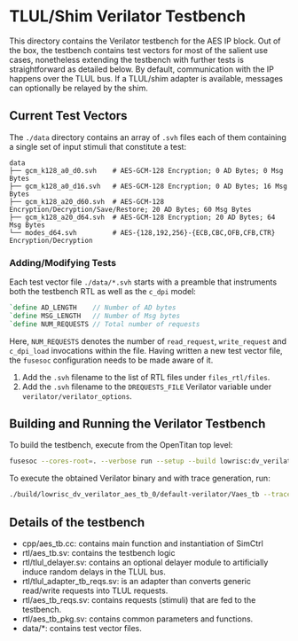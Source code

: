 # TLUL/Shim Verilator Testbench

This directory contains the Verilator testbench for the AES IP block.
Out of the box, the testbench contains test vectors for most of the salient use cases, nonetheless extending the testbench with further tests is straightforward as detailed below.
By default, communication with the IP happens over the TLUL bus.
If a TLUL/shim adapter is available, messages can optionally be relayed by the shim.

## Current Test Vectors

The `./data` directory contains an array of `.svh` files each of them containing a single set of input stimuli that constitute a test:

```
data
├── gcm_k128_a0_d0.svh    # AES-GCM-128 Encryption; 0 AD Bytes; 0 Msg Bytes
├── gcm_k128_a0_d16.svh   # AES-GCM-128 Encryption; 0 AD Bytes; 16 Msg Bytes
├── gcm_k128_a20_d60.svh  # AES-GCM-128 Encryption/Decryption/Save/Restore; 20 AD Bytes; 60 Msg Bytes
├── gcm_k128_a20_d64.svh  # AES-GCM-128 Encryption; 20 AD Bytes; 64 Msg Bytes
└── modes_d64.svh         # AES-{128,192,256}-{ECB,CBC,OFB,CFB,CTR} Encryption/Decryption
```

### Adding/Modifying Tests

Each test vector file `./data/*.svh` starts with a preamble that instruments both the testbench RTL as well as the `c_dpi` model:

```systemverilog
`define AD_LENGTH    // Number of AD bytes
`define MSG_LENGTH   // Number of Msg bytes
`define NUM_REQUESTS // Total number of requests
```

Here, `NUM_REQUESTS` denotes the number of `read_request`, `write_request` and `c_dpi_load` invocations within the file.
Having written a new test vector file, the `fusesoc` configuration needs to be made aware of it.

1. Add the `.svh` filename to the list of RTL files under `files_rtl/files`.
2. Add the `.svh` filename to the `DREQUESTS_FILE` Verilator variable under `verilator/verilator_options`.

## Building and Running the Verilator Testbench

To build the testbench, execute from the OpenTitan top level:

```sh
fusesoc --cores-root=. --verbose run --setup --build lowrisc:dv_verilator:aes_tb
```
To execute the obtained Verilator binary and with trace generation, run:

```sh
./build/lowrisc_dv_verilator_aes_tb_0/default-verilator/Vaes_tb --trace
```

## Details of the testbench

- cpp/aes\_tb.cc: contains main function and instantiation of SimCtrl
- rtl/aes\_tb.sv: contains the testbench logic
- rtl/tlul\_delayer.sv: contains an optional delayer module to artificially induce random delays in the TLUL bus.
- rtl/tlul\_adapter_tb_reqs.sv: is an adapter than converts generic read/write requests into TLUL requests.
- rtl/aes\_tb_reqs.sv: contains requests (stimuli) that are fed to the testbench.
- rtl/aes\_tb_pkg.sv: contains common parameters and functions.
- data/*: contains test vector files.
